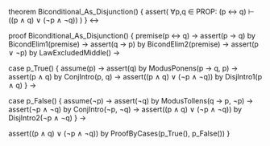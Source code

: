 theorem Biconditional_As_Disjunction() {
  assert(
    ∀p,q ∈ PROP: (p ↔ q) ⊢ ((p ∧ q) ∨ (¬p ∧ ¬q))
  )
} ↔

proof Biconditional_As_Disjunction() {
  premise(p ↔ q) →
  assert(p → q) by BicondElim1(premise) →
  assert(q → p) by BicondElim2(premise) →
  assert(p ∨ ¬p) by LawExcludedMiddle() →
  
  case p_True() {
    assume(p) →
    assert(q) by ModusPonens(p → q, p) →
    assert(p ∧ q) by ConjIntro(p, q) →
    assert((p ∧ q) ∨ (¬p ∧ ¬q)) by DisjIntro1(p ∧ q)
  } →

  case p_False() {
    assume(¬p) →
    assert(¬q) by ModusTollens(q → p, ¬p) →
    assert(¬p ∧ ¬q) by ConjIntro(¬p, ¬q) →
    assert((p ∧ q) ∨ (¬p ∧ ¬q)) by DisjIntro2(¬p ∧ ¬q)
  } →

  assert((p ∧ q) ∨ (¬p ∧ ¬q)) by ProofByCases(p_True(), p_False())
}
